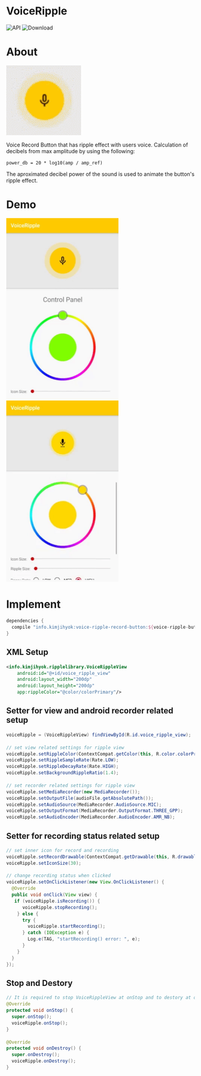 # VoiceRipple
![API](https://img.shields.io/badge/API-15%2B-blue.svg?style=flat) ![Download](https://api.bintray.com/packages/wotomas/maven/voice-ripple-record-button/images/download.svg)

# About
[<img src="media/voiceRippleView.gif" width="200" />]()

Voice Record Button that has ripple effect with users voice. Calculation of decibels from max amplitude by using the following:

```
power_db = 20 * log10(amp / amp_ref)
```

The aproximated decibel power of the sound is used to animate the button's ripple effect.

# Demo
[<img src="media/colorChange.gif" width="300" />]() [<img src="media/settingChange.gif" width="300" />]()


# Implement
```gradle
dependencies {
  compile "info.kimjihyok:voice-ripple-record-button:${voice-ripple-button-version}"
}
```

## XML Setup
```XML
<info.kimjihyok.ripplelibrary.VoiceRippleView
    android:id="@+id/voice_ripple_view"
    android:layout_width="200dp"
    android:layout_height="200dp"
    app:rippleColor="@color/colorPrimary"/>
```

## Setter for view and android recorder related setup
```java
voiceRipple = (VoiceRippleView) findViewById(R.id.voice_ripple_view);

// set view related settings for ripple view
voiceRipple.setRippleColor(ContextCompat.getColor(this, R.color.colorPrimary));
voiceRipple.setRippleSampleRate(Rate.LOW);
voiceRipple.setRippleDecayRate(Rate.HIGH);
voiceRipple.setBackgroundRippleRatio(1.4);

// set recorder related settings for ripple view
voiceRipple.setMediaRecorder(new MediaRecorder());
voiceRipple.setOutputFile(audioFile.getAbsolutePath());
voiceRipple.setAudioSource(MediaRecorder.AudioSource.MIC);
voiceRipple.setOutputFormat(MediaRecorder.OutputFormat.THREE_GPP);
voiceRipple.setAudioEncoder(MediaRecorder.AudioEncoder.AMR_NB);
```

## Setter for recording status related setup
```java
// set inner icon for record and recording
voiceRipple.setRecordDrawable(ContextCompat.getDrawable(this, R.drawable.record), ContextCompat.getDrawable(this, R.drawable.recording));
voiceRipple.setIconSize(30);

// change recording status when clicked
voiceRipple.setOnClickListener(new View.OnClickListener() {
  @Override
  public void onClick(View view) {
   if (voiceRipple.isRecording()) {
      voiceRipple.stopRecording();
    } else {
      try {
        voiceRipple.startRecording();
      } catch (IOException e) {
        Log.e(TAG, "startRecording() error: ", e);
      }
    }
  }
});
```

## Stop and Destory
```java
// It is required to stop VoiceRippleView at onStop and to destory at onDestory to prevent memory leak and unexpected
@Override
protected void onStop() {
  super.onStop();
  voiceRipple.onStop();
}
 
@Override
protected void onDestroy() {
  super.onDestroy();
  voiceRipple.onDestroy();
}
```
